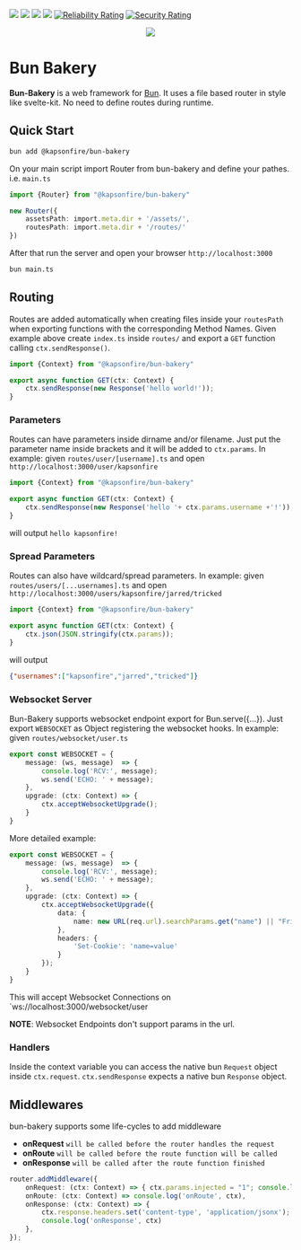 [![](https://img.shields.io/npm/l/@kapsonfire/bun-bakery?color=red&style=flat-square)](https://www.npmjs.com/package/@kapsonfire/bun-bakery)
[![](https://img.shields.io/npm/v/@kapsonfire/bun-bakery?color=red&style=flat-square)](https://www.npmjs.com/package/@kapsonfire/bun-bakery)
[![](https://img.shields.io/npm/dw/@kapsonfire/bun-bakery?color=red&style=flat-square)](https://www.npmjs.com/package/@kapsonfire/bun-bakery)
[![](https://img.shields.io/npm/dt/@kapsonfire/bun-bakery?color=red&style=flat-square)](https://www.npmjs.com/package/@kapsonfire/bun-bakery)
[![Reliability Rating](https://sonarcloud.io/api/project_badges/measure?project=Kapsonfire-DE_bun-bakery&metric=reliability_rating)](https://sonarcloud.io/summary/new_code?id=Kapsonfire-DE_bun-bakery)
[![Security Rating](https://sonarcloud.io/api/project_badges/measure?project=Kapsonfire-DE_bun-bakery&metric=security_rating)](https://sonarcloud.io/summary/new_code?id=Kapsonfire-DE_bun-bakery)
<div align="center">

![](https://user-images.githubusercontent.com/67053124/178574093-60d51387-0f65-4c64-a29b-b8c5baefde7e.png)

</div>

# Bun Bakery

**Bun-Bakery** is a web framework for [Bun](https://github.com/oven-sh/bun). It uses a file based router in style like svelte-kit. No need to define routes during runtime.


## Quick Start
```bash
bun add @kapsonfire/bun-bakery
```

On your main script import Router from bun-bakery and define your pathes. i.e. `main.ts`
```typescript
import {Router} from "@kapsonfire/bun-bakery"

new Router({
    assetsPath: import.meta.dir + '/assets/',
    routesPath: import.meta.dir + '/routes/'
})
```

After that run the server and open your browser `http://localhost:3000`
```bash
bun main.ts
```

## Routing
Routes are added automatically when creating files inside your `routesPath` when exporting functions with the corresponding Method Names.
Given example above create `index.ts` inside `routes/` and export a `GET` function calling `ctx.sendResponse()`.

```typescript
import {Context} from "@kapsonfire/bun-bakery"

export async function GET(ctx: Context) {
    ctx.sendResponse(new Response('hello world!'));
}
```

### Parameters
Routes can have parameters inside dirname and/or filename. Just put the parameter name inside brackets and it will be added to `ctx.params`.
In example: given `routes/user/[username].ts` and open `http://localhost:3000/user/kapsonfire` 
```typescript
import {Context} from "@kapsonfire/bun-bakery"

export async function GET(ctx: Context) {
    ctx.sendResponse(new Response('hello '+ ctx.params.username +'!'));
}
``` 
will output `hello kapsonfire!`

### Spread Parameters
Routes can also have wildcard/spread parameters.
In example: given `routes/users/[...usernames].ts` and open `http://localhost:3000/users/kapsonfire/jarred/tricked`
```typescript
import {Context} from "@kapsonfire/bun-bakery"

export async function GET(ctx: Context) {
    ctx.json(JSON.stringify(ctx.params));
}
``` 

will output 
```json
{"usernames":["kapsonfire","jarred","tricked"]}
``` 

### Websocket Server
Bun-Bakery supports websocket endpoint export for Bun.serve({...}).
Just export `WEBSOCKET` as Object registering the websocket hooks.
In example: given `routes/websocket/user.ts`
```typescript
export const WEBSOCKET = {
    message: (ws, message)  => {
        console.log('RCV:', message);
        ws.send('ECHO: ' + message);
    },
    upgrade: (ctx: Context) => {
        ctx.acceptWebsocketUpgrade();
    }
}
```

More detailed example:
```typescript
export const WEBSOCKET = {
    message: (ws, message)  => {
        console.log('RCV:', message);
        ws.send('ECHO: ' + message);
    },
    upgrade: (ctx: Context) => {
        ctx.acceptWebsocketUpgrade({
            data: {
                name: new URL(req.url).searchParams.get("name") || "Friend",
            },
            headers: {
                'Set-Cookie': 'name=value'
            }
        });
    }
}
```
This will accept Websocket Connections on `ws://localhost:3000/websocket/user

**NOTE**: Websocket Endpoints don't support params in the url.

### Handlers
Inside the context variable you can access the native bun `Request` object inside `ctx.request`.
`ctx.sendResponse` expects a native bun `Response` object.


## Middlewares
bun-bakery supports some life-cycles to add middleware
* **onRequest** `will be called before the router handles the request`
* **onRoute** `will be called before the route function will be called`
* **onResponse** `will be called after the route function finished`

```typescript
router.addMiddleware({
    onRequest: (ctx: Context) => { ctx.params.injected = "1"; console.log('onRequest', ctx) },
    onRoute: (ctx: Context) => console.log('onRoute', ctx),
    onResponse: (ctx: Context) => {
        ctx.response.headers.set('content-type', 'application/jsonx');
        console.log('onResponse', ctx)
    },
});
```
